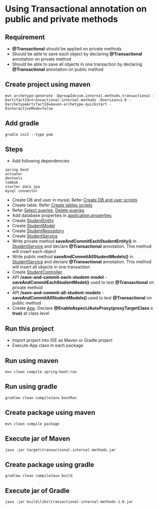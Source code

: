 # Using Transactional annotation on public and private methods

## Requirement
* **@Transactional** should be applied on private methods
* Should be able to save each object by declaring **@Transactional** annotation on private method
* Should be able to save all objects in one transaction by declaring **@Transactional** annotation on public method

## Create project using maven
```
mvn archetype:generate -DgroupId=com.internal.methods.transactional -DartifactId=transactional-internal-methods -Dversion=1.0 -DarchetypeArtifactId=maven-archetype-quickstart -DinteractiveMode=false
```

## Add gradle
```
gradle init --type pom
```

## Steps
* Add following dependencies
```
spring boot
actuator
devtools
lombok
starter data jpa
mysql connector
```
* Create DB and user in mysql. Refer [Create DB and user scripts](https://github.com/avinashbabudonthu/sql/blob/master/mysql/create-db-and-user.sql)
* Create table. Refer [Create tables scripts](db/create_tables.sql)
* Refer [Select queries](db/select.sql), [Delete queries](delete.sql)
* Add database properties in [application.properties](src/main/resources/application.properties)
* Create [StudentEntity](src/main/java/com/internal/methods/transactional/entity/StudentEntity.java)
* Create [StudentModel](src/main/java/com/internal/methods/transactional/model/StudentModel.java)
* Create [StudentRepository](src/main/java/com/internal/methods/transactional/repository/StudentRepository.java)
* Create [StudentService](src/main/java/com/internal/methods/transactional/service/StudentService.java)
* Write private method **saveAndCommitEachStudentEntity()** in [StudentService](src/main/java/com/internal/methods/transactional/service/StudentService.java) and declare **@Transactional** annotation. This method will insert each object
* Write public method **saveAndCommitAllStudentModels()** in [StudentService](src/main/java/com/internal/methods/transactional/service/StudentService.java) and declare **@Transactional** annotation. This method will insert all objects in one transaction
* Create [StudentController](src/main/java/com/internal/methods/transactional/controller/StudentController.java)
* API **/save-and-commit-each-student-model** - **saveAndCommitEachStudentModel()** used to test **@Transactional** on private method
* API **/save-and-commit-all-student-models** - **saveAndCommitAllStudentModels()** used to test **@Transactional** on public method
* Create [App](src/main/java/com/internal/methods/transactional/App.java). Declare **@EnableAspectJAutoProxy(proxyTargetClass = true)** at class level

## Run this project
* Import project into IDE as Maven or Gradle project
* Execute App class in each package

## Run using maven
```
mvn clean compile spring-boot:run
```

## Run using gradle
```
gradlew clean compileJava bootRun
```

## Create package using maven
```
mvn clean compile package
```

## Execute jar of Maven
```
java -jar target\transactional-internal-methods.jar
```

## Create package using gradle
```
gradlew clean compileJava build
```

## Execute jar of Gradle
```
java -jar build\libs\transactional-internal-methods-1.0.jar
```